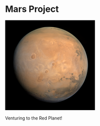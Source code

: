 # Mars Project
![alt text](https://github.com/ddavila54/mars-project/blob/main/img/Mars.png?raw=true)

Venturing to the Red Planet!
